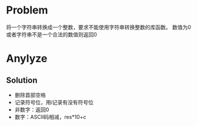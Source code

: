 # Problem
将一个字符串转换成一个整数，要求不能使用字符串转换整数的库函数。 数值为0或者字符串不是一个合法的数值则返回0

# Anylyze
## Solution
- 删除首部空格
- 记录符号位，用i记录有没有符号位
- 非数字：返回0
- 数字：ASCII码相减，res*10+c